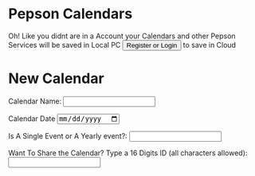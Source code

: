 # Pepson Calendars

Oh! Like you didnt are in a Account your Calendars and other Pepson Services will be saved in Local PC <button> Register or Login </button> to save in Cloud

# New Calendar

Calendar Name: <input type="name">

Calendar Date <input type="date">

Is A Single Event or A Yearly event?: <input type="lever">

Want To Share the Calendar? Type a 16 Digits ID (all characters allowed): <input type="text">


